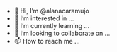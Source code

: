 - 👋 Hi, I’m @alanacaramujo
- 👀 I’m interested in ...
- 🌱 I’m currently learning ...
- 💞️ I’m looking to collaborate on ...
- 📫 How to reach me ...

<!---
alanacaramujo/alanacaramujo is a ✨ special ✨ repository because its `README.md` (this file) appears on your GitHub profile.
You can click the Preview link to take a look at your changes.
--->
